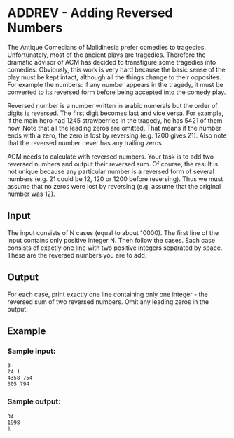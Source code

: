 # ADDREV - Adding Reversed Numbers

The Antique Comedians of Malidinesia prefer comedies to tragedies. Unfortunately, most of the ancient plays are tragedies. Therefore the dramatic advisor of ACM has decided to transfigure some tragedies into comedies. Obviously, this work is very hard because the basic sense of the play must be kept intact, although all the things change to their opposites. For example the numbers: if any number appears in the tragedy, it must be converted to its reversed form before being accepted into the comedy play.

Reversed number is a number written in arabic numerals but the order of digits is reversed. The first digit becomes last and vice versa. For example, if the main hero had 1245 strawberries in the tragedy, he has 5421 of them now. Note that all the leading zeros are omitted. That means if the number ends with a zero, the zero is lost by reversing (e.g. 1200 gives 21). Also note that the reversed number never has any trailing zeros.

ACM needs to calculate with reversed numbers. Your task is to add two reversed numbers and output their reversed sum. Of course, the result is not unique because any particular number is a reversed form of several numbers (e.g. 21 could be 12, 120 or 1200 before reversing). Thus we must assume that no zeros were lost by reversing (e.g. assume that the original number was 12).

## Input
The input consists of N cases (equal to about 10000). The first line of the input contains only positive integer N. Then follow the cases. Each case consists of exactly one line with two positive integers separated by space. These are the reversed numbers you are to add.

## Output
For each case, print exactly one line containing only one integer - the reversed sum of two reversed numbers. Omit any leading zeros in the output.

## Example
### Sample input: 

    3
    24 1
    4358 754
    305 794

### Sample output:

    34
    1998
    1

